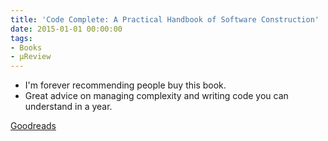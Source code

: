 ```yaml
---
title: 'Code Complete: A Practical Handbook of Software Construction'
date: 2015-01-01 00:00:00
tags:
- Books
- μReview
---
```

- I'm forever recommending people buy this book.
- Great advice on managing complexity and writing code you can understand in a year.

[Goodreads](https://www.goodreads.com/book/show/4845.Code_Complete?utm_medium=api&amp;utm_source=blog_book)